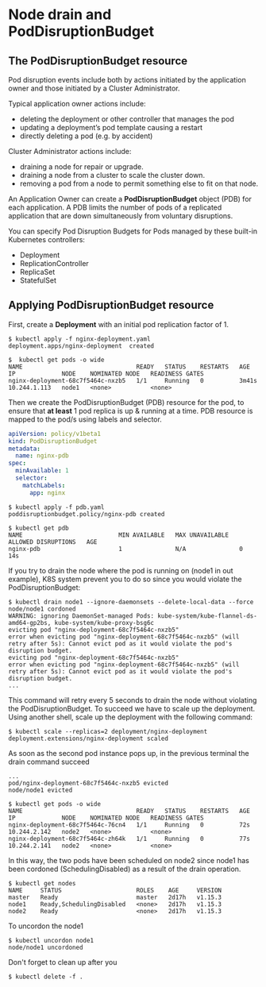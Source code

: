 # Node drain and PodDisruptionBudget


## The PodDisruptionBudget resource

Pod disruption events include both by actions initiated by the application owner and those initiated by a Cluster Administrator. 

Typical application owner actions include:
- deleting the deployment or other controller that manages the pod
- updating a deployment’s pod template causing a restart
- directly deleting a pod (e.g. by accident)

Cluster Administrator actions include:
- draining a node for repair or upgrade.
- draining a node from a cluster to scale the cluster down.
- removing a pod from a node to permit something else to fit on that node.

An Application Owner can create a **PodDisruptionBudget** object (PDB) for each application. A PDB limits the number of pods of a replicated application that are down simultaneously from voluntary disruptions.

You can specify Pod Disruption Budgets for Pods managed by these built-in Kubernetes controllers:

- Deployment
- ReplicationController
- ReplicaSet
- StatefulSet

## Applying PodDisruptionBudget resource

First, create a **Deployment** with an initial pod replication factor of 1.

```console
$ kubectl apply -f nginx-deployment.yaml 
deployment.apps/nginx-deployment  created
```

```console
$  kubectl get pods -o wide      
NAME                                READY   STATUS    RESTARTS   AGE     IP             NODE    NOMINATED NODE   READINESS GATES
nginx-deployment-68c7f5464c-nxzb5   1/1     Running   0          3m41s   10.244.1.113   node1   <none>           <none>
```

Then we create the PodDisruptionBudget (PDB) resource for the pod, to ensure that **at least** 1 pod replica is up & running at a time.
PDB resource is mapped to the pod/s using labels and selector.

```yaml
apiVersion: policy/v1beta1
kind: PodDisruptionBudget
metadata:
  name: nginx-pdb
spec:
  minAvailable: 1
  selector:
    matchLabels:
      app: nginx
```

```console
$ kubectl apply -f pdb.yaml 
poddisruptionbudget.policy/nginx-pdb created
```

```console
$ kubectl get pdb
NAME                           MIN AVAILABLE   MAX UNAVAILABLE   ALLOWED DISRUPTIONS   AGE
nginx-pdb                      1               N/A               0                     14s
```

If you try to drain the node where the pod is running on (node1 in out example), K8S system prevent you to do so since you would violate the PodDisruptionBudget:

```console
$ kubectl drain node1 --ignore-daemonsets --delete-local-data --force       
node/node1 cordoned
WARNING: ignoring DaemonSet-managed Pods: kube-system/kube-flannel-ds-amd64-gp2bs, kube-system/kube-proxy-bsg6c
evicting pod "nginx-deployment-68c7f5464c-nxzb5"
error when evicting pod "nginx-deployment-68c7f5464c-nxzb5" (will retry after 5s): Cannot evict pod as it would violate the pod's disruption budget.
evicting pod "nginx-deployment-68c7f5464c-nxzb5"
error when evicting pod "nginx-deployment-68c7f5464c-nxzb5" (will retry after 5s): Cannot evict pod as it would violate the pod's disruption budget.
...
```
This command will retry every 5 seconds to drain the node without violating the PodDisruptionBudget. To succeed we have to scale up the deployment.
Using another shell, scale up the deployment with the following command:

```console
$ kubectl scale --replicas=2 deployment/nginx-deployment
deployment.extensions/nginx-deployment scaled
```

As soon as the second pod instance pops up, in the previous terminal the drain command succeed

```console
...
pod/nginx-deployment-68c7f5464c-nxzb5 evicted
node/node1 evicted
```

```console
$ kubectl get pods -o wide        
NAME                                READY   STATUS    RESTARTS   AGE   IP             NODE    NOMINATED NODE   READINESS GATES
nginx-deployment-68c7f5464c-76cn4   1/1     Running   0          72s   10.244.2.142   node2   <none>           <none>
nginx-deployment-68c7f5464c-zh64k   1/1     Running   0          77s   10.244.2.141   node2   <none>           <none>
```

In this way, the two pods have been scheduled on node2 since node1 has been cordoned (SchedulingDisabled) as a result of the drain operation.

```console
$ kubectl get nodes
NAME     STATUS                     ROLES    AGE     VERSION
master   Ready                      master   2d17h   v1.15.3
node1    Ready,SchedulingDisabled   <none>   2d17h   v1.15.3
node2    Ready                      <none>   2d17h   v1.15.3
```

To uncordon the node1

```console
$ kubectl uncordon node1
node/node1 uncordoned
```

Don't forget to clean up after you

```console
$ kubectl delete -f .
```



